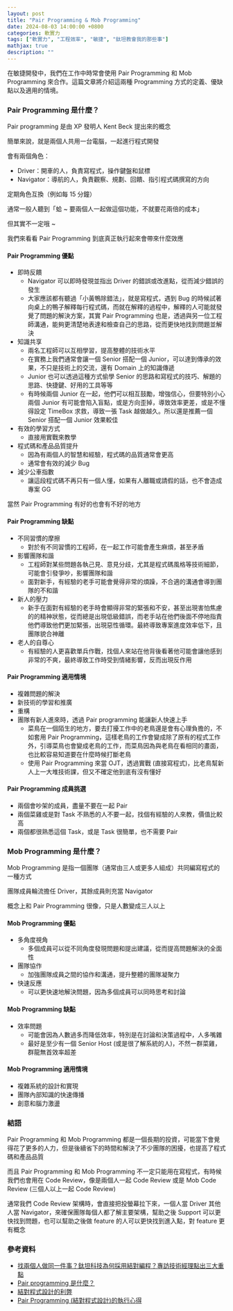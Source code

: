```yaml
---
layout: post
title: "Pair Programming & Mob Programming"
date: 2024-08-03 14:00:00 +0800
categories: 軟實力
tags: ["軟實力", "工程效率", "敏捷", "鈦坦教會我的那些事"]
mathjax: true
description: ""
---
```


在敏捷開發中，我們在工作中時常會使用 Pair Programming 和 Mob Programming 來合作。這篇文章將介紹這兩種 Programming 方式的定義、優缺點以及適用的情境。

### Pair Programming 是什麼？

Pair programming 是由 XP 發明人 Kent Beck 提出來的概念

簡單來說，就是兩個人共用一台電腦，一起進行程式開發

會有兩個角色：

- Driver：開車的人，負責寫程式，操作鍵盤和鼠標
- Navigator：導航的人，負責觀察、規劃、回饋、指引程式碼撰寫的方向

定期角色互換（例如每 15 分鐘）

通常一般人聽到「蛤 ~ 要兩個人一起做這個功能，不就要花兩倍的成本」

但其實不一定哦 ~

我們來看看 Pair Programming 到底真正執行起來會帶來什麼效應

#### Pair Programming 優點

- 即時反饋
    - Navigator 可以即時發現並指出 Driver 的錯誤或改進點，從而減少錯誤的發生
    - 大家應該都有聽過「小黃鴨除錯法」，就是寫程式，遇到 Bug 的時候試著向桌上的鴨子解釋每行程式碼，而就在解釋的過程中，解釋的人可能就發覺了問題的解決方案，其實 Pair Programming 也是，透過與另一位工程師溝通，能夠更清楚地表達和檢查自己的思路，從而更快地找到問題並解決
- 知識共享
    - 兩名工程師可以互相學習，提高整體的技術水平
    - 在實務上我們通常會讓一個 Senior 搭配一個 Junior，可以達到傳承的效果，不只是技術上的交流，還有 Domain 上的知識傳遞
    - Junior 也可以透過這種方式偷學 Senior 的思路和寫程式的技巧、解題的思路、快捷鍵、好用的工具等等
    - 有時候兩個 Junior 在一起，他們可以相互鼓勵，增強信心，但要特別小心兩個 Junior 有可能會陷入盲點，或是方向歪掉，導致效率更差，或是不懂得設定 TimeBox 求救，導致一張 Task 越做越久。所以還是推薦一個 Senior 搭配一個 Junior 效果較佳
- 有效的學習方式
    - 直接用實戰來教學
- 程式碼和產品品質提升
    - 因為有兩個人的智慧和經驗，程式碼的品質通常會更高
    - 通常會有效的減少 Bug
- 減少公車指數
    - 讓這段程式碼不再只有一個人懂，如果有人離職或請假的話，也不會造成專案 GG

當然 Pair Programming 有好的也會有不好的地方

#### Pair Programming 缺點

- 不同習慣的摩擦
    - 對於有不同習慣的工程師，在一起工作可能會產生麻煩，甚至矛盾
- 影響團隊和諧
    - 工程師對某些問題各執己見、意見分歧，尤其是程式碼風格等技術細節，可能會引發爭吵，影響團隊和諧
    - 面對新手，有經驗的老手可能會覺得非常的煩躁，不合適的溝通會導到團隊的不和諧
- 新人的壓力
    - 新手在面對有經驗的老手時會顯得非常的緊張和不安，甚至出現害怕焦慮的的精神狀態，從而總是出現低級錯誤，而老手站在他們後面不停地指責他們導致他們更加緊張，出現惡性循環。最終導致專案進度效率低下，且團隊貌合神離
- 老人的自尊心
    - 有經驗的人更喜歡單兵作戰，找個人來站在他背後看著他可能會讓他感到非常的不爽，最終導致工作時受到情緒影響，反而出現反作用

#### Pair Programming 適用情境

- 複雜問題的解決
- 新技術的學習和推廣
- 重構
- 團隊有新人進來時，透過 Pair programming 能讓新人快速上手
    - 菜鳥在一個陌生的地方，要去打擾工作中的老鳥還是會有心理負擔的，不如套用 Pair Programming，這樣老鳥的工作會變成除了原有的程式工作外，引導菜鳥也會變成老鳥的工作，而菜鳥因為與老鳥在看相同的畫面，也比較容易知道要在什麼時候打斷老鳥
    - 使用 Pair Programming 來當 OJT，透過實戰 (直接寫程式)，比老鳥幫新人上一大堆技術課，但又不確定他到底有沒有懂好

#### Pair Programming 成員挑選

- 兩個會吵架的成員，盡量不要在一起 Pair
- 兩個菜雞或是對 Task 不熟悉的人不要一起，找個有經驗的人來教，價值比較高
- 兩個都很熟悉這個 Task，或是 Task 很簡單，也不需要 Pair

### Mob Programming 是什麼？

Mob Programming 是指一個團隊（通常由三人或更多人組成）共同編寫程式的一種方式

團隊成員輪流擔任 Driver，其餘成員則充當 Navigator

概念上和 Pair Programming 很像，只是人數變成三人以上


#### Mob Programming 優點

- 多角度視角
    - 多個成員可以從不同角度發現問題和提出建議，從而提高問題解決的全面性
- 團隊協作
    - 加強團隊成員之間的協作和溝通，提升整體的團隊凝聚力
- 快速反應
    - 可以更快速地解決問題，因為多個成員可以同時思考和討論

#### Mob Programming 缺點

- 效率問題
    - 可能會因為人數過多而降低效率，特別是在討論和決策過程中，人多嘴雜
    - 最好是至少有一個 Senior Host (或是很了解系統的人)，不然一群菜雞，群龍無首效率超差

#### Mob Programming 適用情境

- 複雜系統的設計和實現
- 團隊內部知識的快速傳播
- 創意和腦力激盪

### 結語

Pair Programming 和 Mob Programming 都是一個長期的投資，可能當下會覺得花了更多的人力，但是後續省下的時間和解決了不少團隊的困擾，也提高了程式碼和產品品質

而且 Pair Programming 和 Mob Programming 不一定只能用在寫程式，有時候我們也會用在 Code Review，像是兩個人一起 Code Review 或是 Mob Code Review (三個人以上一起 Code Review)

通常我們 Code Review 架構時，會直接把投螢幕拉下來，一個人當 Driver 其他人當 Navigator，來確保團隊每個人都了解主要架構，幫助之後 Support 可以更快找到問題，也可以幫助之後做 feature 的人可以更快找到進入點，對 feature 更有概念

### 參考資料

- [找兩個人做同一件事？鈦坦科技為何採用結對編程？專訪技術經理點出三大重點](https://medium.com/titansoft/%E6%89%BE%E5%85%A9%E5%80%8B%E4%BA%BA%E5%81%9A%E5%90%8C%E4%B8%80%E4%BB%B6%E4%BA%8B-%E5%A4%96%E5%95%86%E8%BB%9F%E9%AB%94%E5%85%AC%E5%8F%B8%E7%82%BA%E4%BD%95%E6%8E%A1%E7%94%A8%E7%B5%90%E5%B0%8D%E7%B7%A8%E7%A8%8B-%E5%B0%88%E8%A8%AA%E6%8A%80%E8%A1%93%E7%B6%93%E7%90%86%E9%BB%9E%E5%87%BA%E4%B8%89%E5%A4%A7%E9%87%8D%E9%BB%9E-3ed9ebcbf3e1)
- [Pair programming 是什麼？](https://medium.com/pm%E7%9A%84%E7%94%9F%E7%94%A2%E5%8A%9B%E5%B7%A5%E5%85%B7%E7%AE%B1/pair-programming-%E6%98%AF%E4%BB%80%E9%BA%BC-d4fffa7f0466)
- [結對程式設計的利弊](https://coolshell.cn/articles/16.html)
- [Pair Programming (結對程式設計)的執行心得](https://akuma1.pixnet.net/blog/post/358886316#comment-1986381)